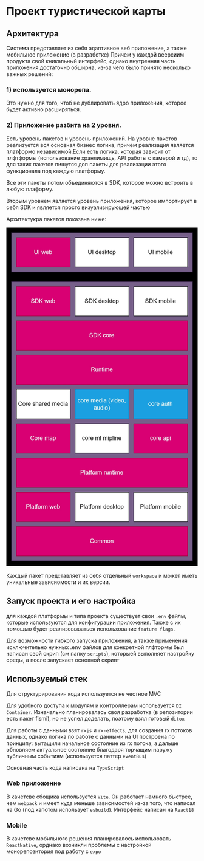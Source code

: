 # Проект туристической карты

## Архитектура

Система представляет из себя адаптивное веб приложение, а также мобильное приложение (в разработке)
Причем у каждой веерсиим продукта свой кникальный интерфейс, однако внутренняя часть приложения
достаточно обширна, из-за чего было принято несколько важных решений:

### 1) используется монорепа.

Это нужно для того, чтоб не дублировать ядро приложения, которое будет активно расширяться.

### 2) Приложение разбита на 2 уровня.

Есть уровень пакетов и уровень приложений. На уровне пакетов реализуется вся основная бизнес логика,
причем реализация является платформо независимой.Если есть логика, которая зависит от плфтформы
(использование хранлимищь, API работы с камерой и тд), то для таких пакетов пишутся доп пакеты
для реализации этого функционала под каждую платформу.

Все эти пакеты потом объединяются в SDK, которое можно встроить в любую плаформу.

Вторым уровнем является уровень приложения, которое импортирует в себя SDK и является просто визуализирующей частью

Архитектукра пакетов показана ниже:

![Архитектура приложения](./docs/architects.jpg)

Каждый пакет представляет из себя отдельный `workspace` и может иметь уникальные зависиомости и их версии.

## Запуск проекта и его настройка

для каждой платформы и типа проекта существует свои `.env` файлы, которые используются для конфигурации приложения. Также с их помощью будет реализовываться испольхование `feature flags`.

Для возможности гибкого запуска приложения, а также применения исключительно нужных .env файлов для конкретной плфтормы был написан свой скрип (см папку `scripts`), которыей выполняет настройку среды, а после запускает основной скрипт

## Используемый стек

Для структурирования кода используется не честное MVC

Для удобного доступа к модулям и контроллерам используется `DI Container`. Изначально планировалась своя разработка (в репозитории есть пакет fismi), но не успел доделать, поэтому взял готовый `ditox`

Для работы с данными взят `rxjs` и `rx-effects`,  для создания rx потоков данных, однако логика по работе с данными на UI построена по принципу: вытащили начальное состояние из rx потока, а дальше обновляем актуальное состояние благодаря торчащим наружу публичным событиям (используется паттер `eventBus`)

Основная часть кода написана на `TypeScript`

### Web приложение

В качетсве сбощика используется `Vite`. Он работает намного быстрее, чем `webpack` и имеет куда меньше зависимостей из-за того, что написал на Go (под капотом использует `esbuild`). Интерфейс написан на `React18`

### Mobile

В качетсве мобильного решения планировалось использовать `ReactNative`, орднако возникли проблемы с настройкой монорепозитория под работу с `expo`

